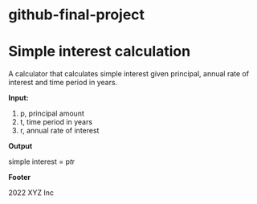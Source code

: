 # github-final-project
# Simple interest calculation
A calculator that calculates simple interest given principal, annual rate of interest and time period in years.

**Input:**

  1. p, principal amount
  2. t, time period in years
  3. r, annual rate of interest

**Output**

   simple interest = p*t*r

**Footer**

2022 XYZ Inc

